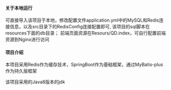 
#### 关于本地运行

可直接导入该项目于本地，修改配置文件application.yml中的MySQL和Redis连接信息，以及src目录下的RedisConfig连接配置即可,
该项目的sql脚本在resources下面的db目录；
前端页面资源在Resours/QD.index，可自行配置前端资源到Nginx进行访问
#### 项目介绍

本项目采用Redis作为缓存技术，SpringBoot作为基础框架，通过MyBatis-plus作为持久层框架

该项目采用的Java8版本的jdk
